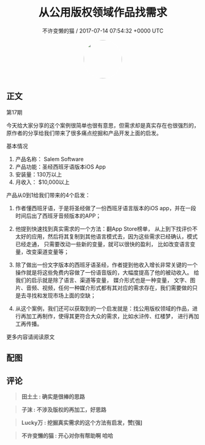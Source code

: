 <h1 align="center">从公用版权领域作品找需求</h1>
<p align="center">
    <a>不许变懒的猫 / 2017-07-14 07:54:32 &#43;0000 UTC</a>
</p>

<div align="center">
    <img src="https://images.zsxq.com/FifUgrwrlRjBklYMlIEHu1P4TYxb?e=1590940799&amp;token=kIxbL07-8jAj8w1n4s9zv64FuZZNEATmlU_Vm6zD:wBt0z7mEvMjrHLyQxIrucWWf9ic=" width="100" height="100" style="border:1px solid;border-radius:50%; color:#ffffff"/>
</div>

## 正文

<div>
  第17期

今天给大家分享的这个案例很简单也很有意思，但需求却是真实存在也很强烈的，原作者的分享给我们带来了很多痛点挖掘和产品开发上面的启发。

基本情况
1. 产品名称： Salem Software
2. 产品功能：圣经西班牙语版本iOS App
3. 安装量：130万以上
4. 月收入： $10,000以上

产品从0到1给我们带来的4个启发：

1. 作者懂西班牙语，于是将圣经做了一份西班牙语言版本的iOS app，并在一段时间后出了西班牙音频版本的APP；

2. 他提到快速找到真实需求的一个方法：翻App Store榜单， 从上到下找评价不太好的应用，然后将其复制到其他语言模式去，因为这些需求已经确认，模式已经走通， 只需要改动一些新的变量，就可以很快的盈利， 比如改变语言变量，改变渠道变量等；

3. 除了做出一份文字版本的西班牙语圣经，作者提到他收入增长非常关键的一个操作就是将这些免费内容做了一份语音版的，大幅度提高了他的被动收入。 给我们的启示就是除了语言、渠道等变量， 媒介形式也是一种变量， 文字、图片、音频、视频，任何一种媒介形式都有其对应的需求存在，我们需要做的只是去寻找和发现市场上面的空缺；

4. 从这个案例，我们还可以获取到的一个启发就是：找公用版权领域的作品，进行再加工再制作，使得其更符合大众的需求，比如水浒传、红楼梦， 进行再加工再传播。 

更多内容请阅读原文

</div>

## 配图
<div class="image" align="center">

</div>

## 评论

<div align="left">
<div>

<blockquote >
<span> <strong>田土土 : 确实是很棒的思路 </strong></span>
</blockquote>

<blockquote >
<span> <strong>子沫 : 不涉及版权的再加工，好思路 </strong></span>
</blockquote>

<blockquote >
<span> <strong>Lucky万 : 挖掘真实需求的这个方法有启发，赞[强] </strong></span>
</blockquote>

<blockquote >
<span> <strong>不许变懒的猫 : 开心对你有帮助啊 哈哈 </strong></span>
</blockquote>

</div>
</div>
